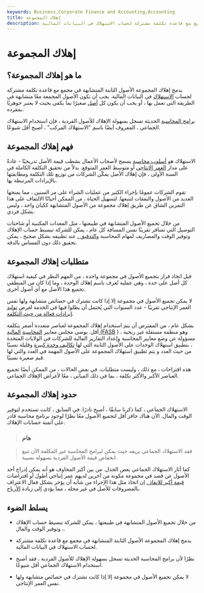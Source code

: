 ```yaml
---
keywords: Business,Corporate Finance and Accounting,Accounting
title: إهلاك المجموعة
description: يدمج إهلاك المجموعة الأصول الثابتة المتشابهة في مجمع مع قاعدة تكلفة مشتركة لحساب الاستهلاك في البيانات المالية.
---
```


# إهلاك المجموعة
## ما هو إهلاك المجموعة؟

يدمج إهلاك المجموعة الأصول الثابتة المتشابهة في مجمع مع قاعدة تكلفة مشتركة لحساب [الاستهلاك](/depreciation) في البيانات المالية. يجب أن تكون الأصول المجمعة معًا متشابهة في الطريقة التي تعمل بها ، أو يجب أن يكون كل [أصل](/asset) صغيرًا بما يكفي بحيث لا يعتبر جوهريًا بمفرده.

[برامج المحاسبة](/accounting-software) الحديثة تسجل بسهولة الإهلاك للأصول الفردية ، فإن استخدام الاستهلاك الجماعي ، المعروف أيضًا باسم "الاستهلاك المركب" ، أصبح أقل شيوعًا.

## فهم إهلاك المجموعة

الاستهلاك هو [أسلوب محاسبة](/accountingmethod) يسمح لأصحاب الأعمال بشطب قيمة الأصل تدريجيًا - عادةً على مدار [العمر الإنتاجي](/usefullife) أو متوسط العمر المتوقع. بدلاً من تحقيق التكلفة الكاملة في السنة الأولى ، فإن إهلاك الأصل يمكّن الشركات من توزيع تلك التكلفة ومطابقتها بالإيرادات المرتبطة بها.

تقوم الشركات عمومًا بإجراء الكثير من عمليات الشراء على مر السنين ، مما يمنحها العديد من الأصول والنفقات لتتبعها. لتسهيل الحياة ، من الممكن أحيانًا الالتفاف على هذا التمرين الشاق عن طريق إهلاك مجموعة من الأصول المتشابهة ككيان واحد ، وليس بشكل فردي.

من خلال تجميع الأصول المتشابهة في طبيعتها ، مثل المعدات المكتبية أو شاحنات التوصيل التي تسافر تقريبًا نفس المسافة كل عام ، يمكن للشركة تبسيط حساب الإهلاك وتوفير الوقت والمصاريف لمهام المحاسبة [والتدقيق .](/audit) عند تطبيقه بشكل صحيح ، يمكن تحقيق ذلك دون المساس بالدقة.

## متطلبات إهلاك المجموعة

قبل اتخاذ قرار بتجميع الأصول في مجموعة واحدة ، من المهم النظر في كيفية استهلاك كل أصل على حدة ، وهي عملية تُعرف باسم إهلاك الوحدة ، وما إذا كان من المنطقي تجميع هذا الأصل مع أي أصول أخرى.

لا يمكن تجميع الأصول في مجموعة إلا إذا كانت تشترك في خصائص متشابهة ولها نفس العمر الإنتاجي تقريبًا - عدد السنوات التي يُحتمل أن يظلوا فيها في الخدمة لغرض [توليد إيرادات فعالة من حيث التكلفة](/revenue).

بشكل عام ، من المفترض أن يتم استخدام إهلاك المجموعة لعناصر متعددة أصغر بتكلفة أقل. يوصي مجلس معايير [المحاسبة](/fasb) [المالية (FASB](/fasb) ) ، وهو منظمة مستقلة غير ربحية مسؤولة عن وضع معايير المحاسبة وإعداد التقارير المالية للشركات في الولايات المتحدة ، بتطبيق استهلاك الوحدات على الأصول الثابتة التي لها [تكاليف وحدة كبيرة](/unitcost) وقليلة نسبيًا من حيث العدد و يتم تطبيق استهلاك المجموعة على الأصول المهمة في العدد والتي لها قيم صغيرة نسبيًا.

هذه اقتراحات ، مع ذلك ، وليست متطلبات. في بعض الحالات ، من الممكن أيضًا تجميع العناصر الأكبر والأكثر تكلفة ، بما في ذلك المباني ، معًا لأغراض الإهلاك الجماعي.

## حدود إهلاك المجموعة

الاستهلاك الجماعي ، كما ذكرنا سابقًا ، أصبح نادرًا. في السابق ، كانت تستخدم لتوفير الوقت والمال. الآن هناك حافز أقل لتجميع الأصول معًا نظرًا لوجود برنامج محاسبة قادر على أتمتة حسابات الإهلاك.

> ### هام

> فقد الاستهلاك الجماعي بريقه حيث يمكن لبرامج المحاسبة غير المكلفة الآن تتبع انخفاض قيمة الأصول الفردية بسهولة نسبية.

>

كما أثار الاستهلاك الجماعي بعض الجدل. من بين أكبر المخاوف هو أنه يمكن إدراج أحد الأصول عن قصد في مجموعة مكونة من آخرين لديهم عمر إنتاجي أطول أو افتراضات [قيمة أكبر للإنقاذ .](/salvagevalue) إن اتخاذ مثل هذا الإجراء من شأنه أن يؤخر بشكل فعال الاعتراف بالمصروفات للأصل في غير محله ، مما يؤدي إلى زيادة [الأرباح](/profit).

## يسلط الضوء

- من خلال تجميع الأصول المتشابهة في طبيعتها ، يمكن للشركة تبسيط حساب الإهلاك ، وتوفير الوقت والمال.

- يدمج إهلاك المجموعة الأصول الثابتة المتشابهة في مجمع مع قاعدة تكلفة مشتركة لحساب الاستهلاك في البيانات المالية.

- نظرًا لأن برامج المحاسبة الحديثة تسجل بسهولة الإهلاك للأصول الفردية ، فقد أصبح استخدام الاستهلاك الجماعي أقل شيوعًا.

- لا يمكن تجميع الأصول في مجموعة إلا إذا كانت تشترك في خصائص متشابهة ولها نفس العمر الإنتاجي.


